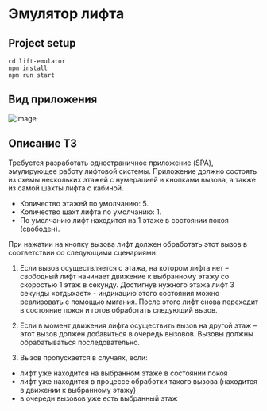 # Эмулятор лифта

## Project setup
```
cd lift-emulator
npm install
npm run start
```
## Вид приложения
![image](https://github.com/flamaster00/lift-emulator/assets/55953131/7381bbd8-f042-4b9b-900f-3b4f497c72e1)

## Описание ТЗ
Требуется разработать одностраничное приложение (SPA), эмулирующее работу лифтовой системы.
Приложение должно состоять из схемы нескольких этажей с нумерацией и кнопками вызова, а также из самой шахты лифта с кабиной.
- Количество этажей по умолчанию: 5.
- Количество шахт лифта по умолчанию: 1.
- По умолчанию лифт находится на 1 этаже в состоянии покоя (свободен).

При нажатии на кнопку вызова лифт должен обработать этот вызов в
соответствии со следующими сценариями:

1. Если вызов осуществляется с этажа, на котором лифта нет –
свободный лифт начинает движение к выбранному этажу со
скоростью 1 этаж в секунду.
Достигнув нужного этажа лифт 3 секунды «отдыхает» -
индикацию этого состояния можно реализовать с помощью
мигания.
После этого лифт снова переходит в состояние покоя и готов
обработать следующий вызов.

2. Если в момент движения лифта осуществить вызов на другой
этаж – этот вызов должен добавиться в очередь вызовов.
Вызовы должны обрабатываться последовательно.

3. Вызов пропускается в случаях, если:
- лифт уже находится на выбранном этаже в состоянии покоя
- лифт уже находится в процессе обработки такого вызова
(находится в движении к выбранному этажу)
- в очереди вызовов уже есть выбранный этаж

